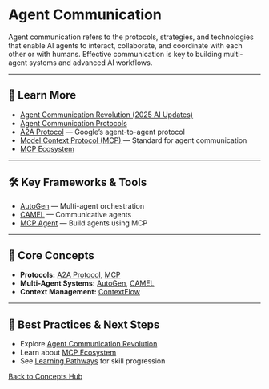 # Agent Communication

Agent communication refers to the protocols, strategies, and technologies that enable AI agents to interact, collaborate, and coordinate with each other or with humans. Effective communication is key to building multi-agent systems and advanced AI workflows.

---

## 📖 Learn More

- [Agent Communication Revolution (2025 AI Updates)](../reference/2025-ai-updates.md#1-agent-communication-revolution)
- [Agent Communication Protocols](../reference/2025-ai-updates.md#agent-communication-protocols)
- [A2A Protocol](https://github.com/google/A2A) — Google’s agent-to-agent protocol
- [Model Context Protocol (MCP)](https://modelcontextprotocol.io/) — Standard for agent communication
- [MCP Ecosystem](../reference/core-technologies.md#model-context-protocol-mcp)

---

## 🛠️ Key Frameworks & Tools

- [AutoGen](https://microsoft.github.io/autogen/) — Multi-agent orchestration
- [CAMEL](../reference/techniques/camel/README.md) — Communicative agents
- [MCP Agent](https://github.com/lastmile-ai/mcp-agent) — Build agents using MCP

---

## 🧠 Core Concepts

- **Protocols:** [A2A Protocol](https://github.com/google/A2A), [MCP](https://modelcontextprotocol.io/)
- **Multi-Agent Systems:** [AutoGen](https://microsoft.github.io/autogen/), [CAMEL](../reference/techniques/camel/README.md)
- **Context Management:** [ContextFlow](../reference/technical-articles/2025-06-29-context-management-llm-agents.md)

---

## 🚀 Best Practices & Next Steps

- Explore [Agent Communication Revolution](../reference/2025-ai-updates.md#1-agent-communication-revolution)
- Learn about [MCP Ecosystem](../reference/core-technologies.md#model-context-protocol-mcp)
- See [Learning Pathways](./learning-pathways.md) for skill progression

[Back to Concepts Hub](./README.md)
